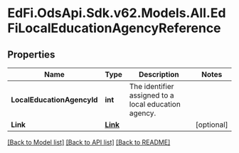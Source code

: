 # EdFi.OdsApi.Sdk.v62.Models.All.EdFiLocalEducationAgencyReference

## Properties

Name | Type | Description | Notes
------------ | ------------- | ------------- | -------------
**LocalEducationAgencyId** | **int** | The identifier assigned to a local education agency. | 
**Link** | [**Link**](Link.md) |  | [optional] 

[[Back to Model list]](../../README.md#documentation-for-models) [[Back to API list]](../../README.md#documentation-for-api-endpoints) [[Back to README]](../../README.md)

